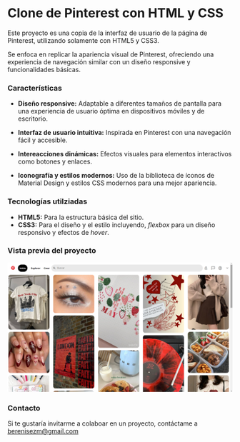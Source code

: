 # Clone de Pinterest con HTML y CSS
Este proyecto es una copia de la interfaz de usuario de la página de Pinterest, utilizando solamente con HTML5 y CSS3.

Se enfoca en replicar la apariencia visual de Pinterest, ofreciendo una experiencia de navegación similar con un diseño responsive y funcionalidades básicas.


### Características

* **Diseño responsive:** Adaptable a diferentes tamaños de pantalla para una experiencia de usuario óptima en dispositivos móviles y de escritorio.

* **Interfaz de usuario intuitiva:** Inspirada en Pinterest con una navegación fácil y accesible.

* **Intereacciones dinámicas:** Efectos visuales para elementos interactivos como botones y enlaces.

* **Iconografía y estilos modernos:**  Uso de la biblioteca de íconos de Material Design y estilos CSS modernos para una mejor apariencia.

### Tecnologías utilziadas
+ **HTML5:** Para la estructura básica del sitio.
+ **CSS3:** Para el diseño y el estilo incluyendo, _flexbox_ para un diseño responsivo y efectos de _hover_.

### Vista previa del proyecto
![Demo](images/pinterest_screen.png)

### Contacto
Si te gustaría invitarme a colaboar en un proyecto, contáctame a berenisezm@gmail.com
